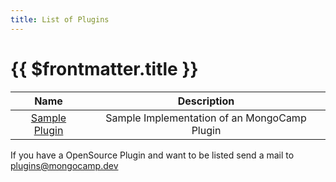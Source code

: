 ```yaml
---
title: List of Plugins
---
```

# {{ $frontmatter.title }}

|                                 Name                                  |                 Description                  |
|:---------------------------------------------------------------------:|:--------------------------------------------:|
| [Sample Plugin](https://github.com/MongoCamp/mongocamp-sample-plugin) | Sample Implementation of an MongoCamp Plugin |

If you have a OpenSource Plugin and want to be listed send a mail to [plugins@mongocamp.dev](mailto:plugins@mongocamp.dev)